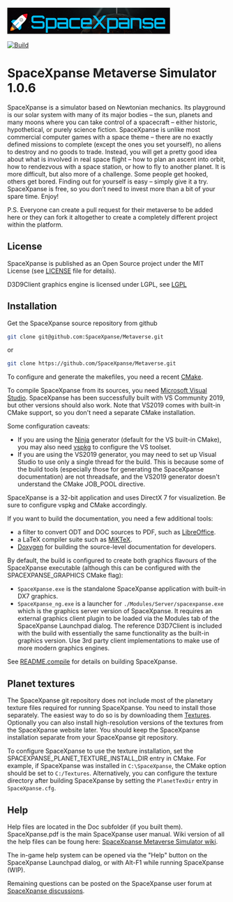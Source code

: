 ![SpaceXpanse logo](./Src/SpaceXpanse/Bitmaps/banner.png)  

[![Build](https://github.com/SpaceXpanse/Metaverse/actions/workflows/build.yml/badge.svg?branch=0.1.4)](https://github.com/SpaceXpanse/Metaverse/actions/workflows/build.yml)

# SpaceXpanse Metaverse Simulator 1.0.6

SpaceXpanse is a simulator based on Newtonian mechanics. Its playground
is our solar system with many of its major bodies – the sun, planets and many moons 
where you can take control of a spacecraft – either historic, hypothetical, or purely
science fiction. SpaceXpanse is unlike most commercial computer games with a space
theme – there are no exactly defined missions to complete (except the ones you set
yourself), no aliens to destroy and no goods to trade. Instead, you will get a
pretty good idea about what is involved in real space flight – how to plan an
ascent into orbit, how to rendezvous with a space station, or how to fly to
another planet. It is more difficult, but also more of a challenge. Some people
get hooked, others get bored. Finding out for yourself is easy – simply give it
a try. SpaceXpanse is free, so you don’t need to invest more than a bit of your
spare time. Enjoy!

P.S. Everyone can create a pull request for their metaverse to be added here 
or they can fork it altogether to create a completely different project within the platform.

## License 

SpaceXpanse is published as an Open Source project under the MIT License (see
[LICENSE](./LICENSE) file for details).

D3D9Client graphics engine is licensed under LGPL, see [LGPL](./OVP/D3D9Client/LGPL.txt)

## Installation

Get the SpaceXpanse source repository from github
```bash
git clone git@github.com:SpaceXpanse/Metaverse.git
```
or
```bash
git clone https://github.com/SpaceXpanse/Metaverse.git
```

To configure and generate the makefiles, you need a recent
[CMake](https://cmake.org/download/).

To compile SpaceXpanse from its sources, you need
[Microsoft Visual Studio](https://visualstudio.microsoft.com/downloads/).
SpaceXpanse has been successfully built with VS Community 2019, but other versions should
also work. Note that VS2019 comes with built-in CMake support, so you don't
need a separate CMake installation.

Some configuration caveats:
- If you are using the [Ninja](https://cmake.org/cmake/help/latest/generator/Ninja.html)
generator (default for the VS built-in CMake), you may also need
[vspkg](https://github.com/microsoft/vcpkg) to configure the VS toolset.
- If you are using the VS2019 generator, you may need to set up Visual Studio to use
only a single thread for the build. This is because some of the build tools (especially
those for generating the SpaceXpanse documentation) are not threadsafe, and the VS2019
generator doesn't understand the CMake JOB_POOL directive.

SpaceXpanse is a 32-bit application and uses DirectX 7 for visualizetion. Be sure to configure vspkg and CMake accordingly.

If you want to build the documentation, you need a few additional tools:
- a filter to convert ODT and DOC sources to PDF, such as
  [LibreOffice](https://www.libreoffice.org/download/download/).
- a LaTeX compiler suite such as [MiKTeX](https://miktex.org/download).
- [Doxygen](https://www.doxygen.nl/index.html) for building the source-level
  documentation for developers.

By default, the build is configured to create both graphics flavours of the
SpaceXpanse executable (although this can be configured with the SPACEXPANSE_GRAPHICS CMake flag):
- ``SpaceXpanse.exe`` is the standalone SpaceXpanse application with built-in DX7 graphics.
- ``SpaceXpanse_ng.exe`` is a launcher for ``./Modules/Server/spacexpanse.exe`` which is the
graphics server version of SpaceXpanse. It requires an external graphics client
plugin to be loaded via the Modules tab of the SpaceXpanse Launchpad dialog.
The reference D3D7Client is included with the build with essentially the same
functionality as the built-in graphics version. Use 3rd party client
implementations to make use of more modern graphics engines.

See [README.compile](./README.compile) for details on building SpaceXpanse.

## Planet textures

The SpaceXpanse git repository does not include most of the planetary texture files
required for running SpaceXpanse.
You need to install those separately. The easiest way to do so is by downloading them 
[Textures](https://drive.google.com/file/d/1_Cv78D4ZpNGVI9AVtDS7nSDVbHWJ11K7/view?usp=sharing). Optionally you can
also install high-resolution versions of the textures from the SpaceXpanse website later.
You should keep the SpaceXpanse installation separate from your SpaceXpanse git
repository.

To configure SpaceXpanse to use the texture installation, set the
SPACEXPANSE_PLANET_TEXTURE_INSTALL_DIR entry in CMake. For example, if SpaceXpanse 
was installed in `C:\SpaceXpanse`, the CMake option should be set to
`C:/Textures`.
Alternatively, you can configure the texture directory after building SpaceXpanse
by setting the `PlanetTexDir` entry in `SpaceXpanse.cfg`.

## Help

Help files are located in the Doc subfolder (if you built them). SpaceXpanse.pdf is the
main SpaceXpanse user manual. Wiki version of all the help files can be foung here: [SpaceXpanse Metaverse Simulator wiki](https://github.com/SpaceXpanse/Metaverse/wiki).

The in-game help system can be opened via the "Help" button on
the SpaceXpanse Launchpad dialog, or with Alt-F1 while running
SpaceXpanse (WIP).

Remaining questions can be posted on the SpaceXpanse user forum at
[SpaceXpanse discussions](https://github.com/orgs/SpaceXpanse/discussions).
